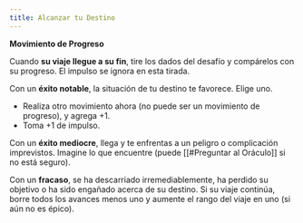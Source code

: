 ```yaml
---
title: Alcanzar tu Destino
---
```


**Movimiento de Progreso**

Cuando **su viaje llegue a su fin**, tire los dados del desafío y compárelos con su progreso. El impulso se ignora en esta tirada.

Con un **éxito notable**, la situación de tu destino te favorece. Elige uno.

- Realiza otro movimiento ahora (no puede ser un movimiento de progreso), y agrega +1.
- Toma +1 de impulso.

Con un **éxito mediocre**, llega y te enfrentas a un peligro o complicación imprevistos. Imagine lo que encuentre (puede [[#Preguntar al Oráculo]] si no está seguro).

Con un **fracaso**, se ha descarriado irremediablemente, ha perdido su objetivo o ha sido engañado acerca de su destino. Si su viaje continúa, borre todos los avances menos uno y aumente el rango del viaje en uno (si aún no es épico).
